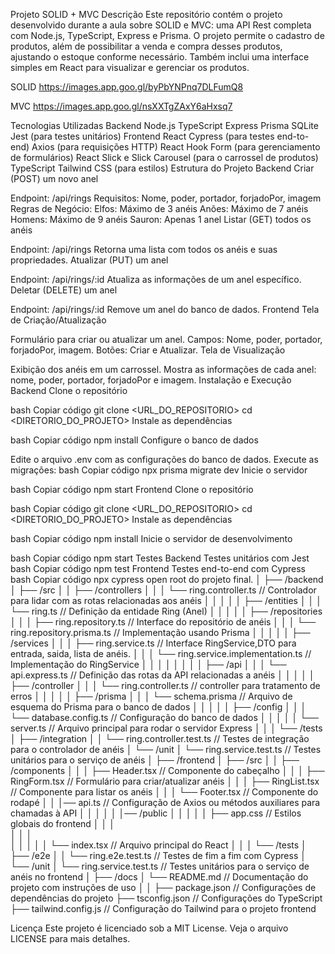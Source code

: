 
Projeto SOLID + MVC
Descrição
Este repositório contém o projeto desenvolvido durante a aula sobre SOLID e MVC: uma API Rest completa com Node.js, TypeScript, Express e Prisma. O projeto permite o cadastro de produtos, além de possibilitar a venda e compra desses produtos, ajustando o estoque conforme necessário. Também inclui uma interface simples em React para visualizar e gerenciar os produtos.

SOLID
https://images.app.goo.gl/byPbYNPnq7DLFumQ8

MVC
https://images.app.goo.gl/nsXXTgZAxY6aHxsq7

Tecnologias Utilizadas
Backend
Node.js
TypeScript
Express
Prisma
SQLite
Jest (para testes unitários)
Frontend
React
Cypress (para testes end-to-end)
Axios (para requisições HTTP)
React Hook Form (para gerenciamento de formulários)
React Slick e Slick Carousel (para o carrossel de produtos)
TypeScript
Tailwind CSS (para estilos)
Estrutura do Projeto
Backend
Criar (POST) um novo anel

Endpoint: /api/rings
Requisitos: Nome, poder, portador, forjadoPor, imagem
Regras de Negócio:
Elfos: Máximo de 3 anéis
Anões: Máximo de 7 anéis
Homens: Máximo de 9 anéis
Sauron: Apenas 1 anel
Listar (GET) todos os anéis

Endpoint: /api/rings
Retorna uma lista com todos os anéis e suas propriedades.
Atualizar (PUT) um anel

Endpoint: /api/rings/:id
Atualiza as informações de um anel específico.
Deletar (DELETE) um anel

Endpoint: /api/rings/:id
Remove um anel do banco de dados.
Frontend
Tela de Criação/Atualização

Formulário para criar ou atualizar um anel.
Campos: Nome, poder, portador, forjadoPor, imagem.
Botões: Criar e Atualizar.
Tela de Visualização

Exibição dos anéis em um carrossel.
Mostra as informações de cada anel: nome, poder, portador, forjadoPor e imagem.
Instalação e Execução
Backend
Clone o repositório

bash
Copiar código
git clone <URL_DO_REPOSITORIO>
cd <DIRETORIO_DO_PROJETO>
Instale as dependências

bash
Copiar código
npm install
Configure o banco de dados

Edite o arquivo .env com as configurações do banco de dados.
Execute as migrações:
bash
Copiar código
npx prisma migrate dev
Inicie o servidor

bash
Copiar código
npm start
Frontend
Clone o repositório

bash
Copiar código
git clone <URL_DO_REPOSITORIO>
cd <DIRETORIO_DO_PROJETO>
Instale as dependências

bash
Copiar código
npm install
Inicie o servidor de desenvolvimento

bash
Copiar código
npm start
Testes
Backend
Testes unitários com Jest
bash
Copiar código
npm test
Frontend
Testes end-to-end com Cypress
bash
Copiar código
npx cypress open
root  do projeto final.
│
├── /backend
│   ├── /src
│   │   ├── /controllers
│   │   │   └── ring.controller.ts  // Controlador para lidar com as rotas relacionadas aos anéis
│   │   │
│   │   ├── /entities
│   │   │   └── ring.ts  // Definição da entidade Ring (Anel)
│   │   │
│   │   ├── /repositories
│   │   │   ├── ring.repository.ts  // Interface do repositório de anéis
│   │   │   └── ring.repository.prisma.ts  // Implementação usando Prisma
│   │   │
│   │   ├── /services
│   │   │   ├── ring.service.ts  // Interface RingService,DTO para entrada, saida, lista de anéis.
│   │   │   └── ring.service.implementation.ts  // Implementação do RingService
│   │   │
│   │   │
│   │   ├── /api
│   │   │   └── api.express.ts  // Definição das rotas da API relacionadas a anéis
│   │   │
│   │   ├── /controller
│   │   │   └── ring.controller.ts  // controller para tratamento de erros
│   │   │
│   │   ├── /prisma
│   │   │   └── schema.prisma  // Arquivo de esquema do Prisma para o banco de dados
│   │   │
│   │   ├── /config
│   │   │   └── database.config.ts  // Configuração do banco de dados
│   │   │
│   │   └── server.ts  // Arquivo principal para rodar o servidor Express
│   │
│   └── /tests
│       ├── /integration
│       │   └── ring.controller.test.ts  // Testes de integração para o controlador de anéis
│       └── /unit
│           └── ring.service.test.ts  // Testes unitários para o serviço de anéis
│
├── /frontend
│   ├── /src
│   │   ├── /components
│   │   │   ├── Header.tsx  // Componente do cabeçalho
│   │   │   ├── RingForm.tsx  // Formulário para criar/atualizar anéis
│   │   │   ├── RingList.tsx  // Componente para listar os anéis
│   │   │   └── Footer.tsx  // Componente do rodapé
│   │   │── api.ts  // Configuração de Axios ou métodos auxiliares para chamadas à API
│   │   │
│   │   │── /public 
│   │   │
│   │   ├── app.css  // Estilos globais do frontend
│   │   │     
│   │   │   
│   │   │
│   │   └── index.tsx  // Arquivo principal do React
│   │
│   └── /tests
│       ├── /e2e
│       │   └── ring.e2e.test.ts  // Testes de fim a fim com Cypress
│       └── /unit
│           └── ring.service.test.ts  // Testes unitários para o serviço de anéis no frontend
│
├── /docs
│   └── README.md  // Documentação do projeto com instruções de uso
│
│
├── package.json  // Configurações de dependências do projeto
├── tsconfig.json  // Configurações do TypeScript
├── tailwind.config.js  // Configuração do Tailwind para o projeto frontend

Licença
Este projeto é licenciado sob a MIT License. Veja o arquivo LICENSE para mais detalhes.